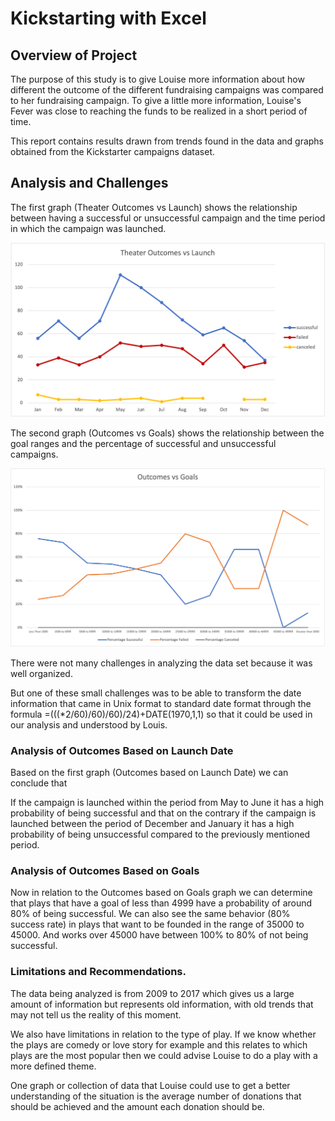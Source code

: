 # Kickstarting with Excel

## Overview of Project

The purpose of this study is to give Louise more information about how different the outcome of the different fundraising campaigns was compared to her fundraising campaign.
To give a little more information, Louise's Fever was close to reaching the funds to be realized in a short period of time.

This report contains results drawn from trends found in the data and graphs obtained from the Kickstarter campaigns dataset.

## Analysis and Challenges

The first graph (Theater Outcomes vs Launch) shows the relationship between having a successful or unsuccessful campaign and the time period in which the campaign was launched.

![](Resources/Theater_Outcomes_vs_Launch.png)

The second graph (Outcomes vs Goals) shows the relationship between the goal ranges and the percentage of successful and unsuccessful campaigns.

![](Resources/Outcomes_vs_Goals.png)

There were not many challenges in analyzing the data set because it was well organized.

But one of these small challenges was to be able to transform the date information that came in Unix format to standard date format through the formula =(((\*2/60)/60)/60)/24)+DATE(1970,1,1) so that it could be used in our analysis and understood by Louis.

### Analysis of Outcomes Based on Launch Date

Based on the first graph (Outcomes based on Launch Date) we can conclude that

If the campaign is launched within the period from May to June it has a high probability of being successful and that on the contrary if the campaign is launched between the period of December and January it has a high probability of being unsuccessful compared to the previously mentioned period.

### Analysis of Outcomes Based on Goals

Now in relation to the Outcomes based on Goals graph we can determine that plays that have a goal of less than 4999 have a probability of around 80% of being successful. We can also see the same behavior (80% success rate) in plays that want to be founded in the range of 35000 to 45000. And works over 45000 have between 100% to 80% of not being successful.

### Limitations and Recommendations.

The data being analyzed is from 2009 to 2017 which gives us a large amount of information but represents old information, with old trends that may not tell us the reality of this moment.

We also have limitations in relation to the type of play. If we know whether the plays are comedy or love story for example and this relates to which plays are the most popular then we could advise Louise to do a play with a more defined theme.

One graph or collection of data that Louise could use to get a better understanding of the situation is the average number of donations that should be achieved and the amount each donation should be.
